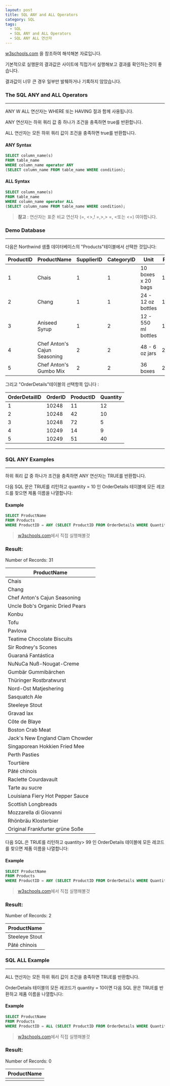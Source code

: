 ```yaml
---
layout: post
title: SQL ANY and ALL Operators
category: SQL
tags:
  - SQL
  - SQL ANY and ALL Operators
  - SQL ANY ALL 연산자
---
```




[w3schools.com](www.w3schools.com/sql) 을 참조하여 해석해본 자료입니다.

기본적으로 실행문의 결과값은 사이트에 직접가서 실행해보고 결과를 확인하는것이 좋습니다.

결과값이 너무 큰 경우 일부만 발췌하거나 기록하지 않았습니다.



### The SQL ANY and ALL Operators

---

ANY W ALL 연산자는 WHERE 또는 HAVING 절과 함께 사용됩니다.

ANY 연산자는 하위 쿼리 값 중 하나가 조건을 충족하면 true를 반환합니다.

ALL 연산자는 모든 하위 쿼리 값이 조건을 충족하면 true를 반환합니다.



#### ANY Syntax

```sql
SELECT column_name(s)
FROM table_name
WHERE column_name operator ANY
(SELECT column_name FROM table_name WHERE condition);
```



#### ALL Syntax

```sql
SELECT column_name(s)
FROM table_name
WHERE column_name operator ALL
(SELECT column_name FROM table_name WHERE condition);
```

> **참고** : 연산자는 표준 비교 연산자 (=, <>,! =,>,> =, <또는 <=) 여야합니다.



### Demo Database

---

다음은 Northwind 샘플 데이터베이스의 "Products"테이블에서 선택한 것입니다:

| ProductID | ProductName                  | SupplierID | CategoryID | Unit                | Price |
| --------- | ---------------------------- | ---------- | ---------- | ------------------- | ----- |
| 1         | Chais                        | 1          | 1          | 10 boxes x 20 bags  | 18    |
| 2         | Chang                        | 1          | 1          | 24 - 12 oz bottles  | 19    |
| 3         | Aniseed Syrup                | 1          | 2          | 12 - 550 ml bottles | 10    |
| 4         | Chef Anton's Cajun Seasoning | 2          | 2          | 48 - 6 oz jars      | 22    |
| 5         | Chef Anton's Gumbo Mix       | 2          | 2          | 36 boxes            | 21.35 |



그리고 "OrderDetails"테이블의 선택항목 입니다 :

| OrderDetailID | OrderID | ProductID | Quantity |
| ------------- | ------- | --------- | -------- |
| 1             | 10248   | 11        | 12       |
| 2             | 10248   | 42        | 10       |
| 3             | 10248   | 72        | 5        |
| 4             | 10249   | 14        | 9        |
| 5             | 10249   | 51        | 40       |

---



### SQL ANY Examples

---

하위 쿼리 값 중 하나가 조건을 충족하면 ANY 연산자는 TRUE를 반환합니다.

다음 SQL 문은 TRUE를 리턴하고 quantity = 10 인 OrderDetails 테이블에 모든 레코드를 찾으면 제품 이름을 나열합니다:



#### Example

```sql
SELECT ProductName
FROM Products
WHERE ProductID = ANY (SELECT ProductID FROM OrderDetails WHERE Quantity = 10);
```

> [w3schools.com](www.w3schools.com/sql)에서 직접 실행해볼것



### Result:

Number of Records: 31

| ProductName                      |
| -------------------------------- |
| Chais                            |
| Chang                            |
| Chef Anton's Cajun Seasoning     |
| Uncle Bob's Organic Dried Pears  |
| Konbu                            |
| Tofu                             |
| Pavlova                          |
| Teatime Chocolate Biscuits       |
| Sir Rodney's Scones              |
| Guaraná Fantástica               |
| NuNuCa Nuß-Nougat-Creme          |
| Gumbär Gummibärchen              |
| Thüringer Rostbratwurst          |
| Nord-Ost Matjeshering            |
| Sasquatch Ale                    |
| Steeleye Stout                   |
| Gravad lax                       |
| Côte de Blaye                    |
| Boston Crab Meat                 |
| Jack's New England Clam Chowder  |
| Singaporean Hokkien Fried Mee    |
| Perth Pasties                    |
| Tourtière                        |
| Pâté chinois                     |
| Raclette Courdavault             |
| Tarte au sucre                   |
| Louisiana Fiery Hot Pepper Sauce |
| Scottish Longbreads              |
| Mozzarella di Giovanni           |
| Rhönbräu Klosterbier             |
| Original Frankfurter grüne Soße  |



다음 SQL.은 TRUE를 리턴하고 quantity> 99 인 OrderDetails 테이블에 모든 레코드를 찾으면 제품 이름을 나열합니다:



#### Example

```sql
SELECT ProductName
FROM Products
WHERE ProductID = ANY (SELECT ProductID FROM OrderDetails WHERE Quantity > 99);
```

> [w3schools.com](www.w3schools.com/sql)에서 직접 실행해볼것



### Result:

Number of Records: 2

| ProductName    |
| -------------- |
| Steeleye Stout |
| Pâté chinois   |



### SQL ALL Example

---

ALL 연산자는 모든 하위 쿼리 값이 조건을 충족하면 TRUE를 반환합니다.

OrderDetails 테이블의 모든 레코드가 quantity = 10이면 다음 SQL 문은 TRUE를 반환하고 제품 이름을 나열합니다:



#### Example

```sql
SELECT ProductName
FROM Products
WHERE ProductID = ALL (SELECT ProductID FROM OrderDetails WHERE Quantity = 10);
```

> [w3schools.com](www.w3schools.com/sql)에서 직접 실행해볼것



### Result:

Number of Records: 0

| ProductName |
| ----------- |
|             |